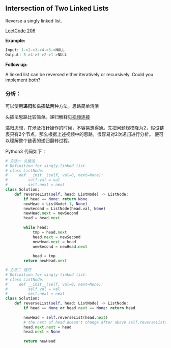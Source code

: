 ##    Intersection of Two Linked Lists

Reverse a singly linked list.

[LeetCode 206](https://leetcode.com/problems/reverse-linked-list/)

**Example:**

```python
Input: 1->2->3->4->5->NULL
Output: 5->4->3->2->1->NULL
```

**Follow up:**

A linked list can be reversed either iteratively or recursively. Could you implement both?

### **分析：**

可以使用**递归**和**头插法**两种方法。思路简单清晰

头插法思路比较简单。递归解释见[视频连接](https://www.youtube.com/watch?v=d7B9NvLmN4k)

递归思想，在涉及指针操作的时候，不容易想得通。先把问题规模降为2，假设链表只有2个节点，那么根据上述视频中的思路，很容易对2次递归进行分析。 便可以理解整个链表的递归翻转过程。

Python3 代码如下：

```python
# 方法一 头插法
# Definition for singly-linked list.
# class ListNode:
#     def __init__(self, val=0, next=None):
#         self.val = val
#         self.next = next
class Solution:
    def reverseList(self, head: ListNode) -> ListNode:
        if head == None: return None
        newHead = ListNode(-1, None)
        newSecond = ListNode(head.val, None)
        newHead.next = newSecond
        head = head.next
        
        while head:
            tmp = head.next
            head.next = newSecond
            newHead.next = head
            newSecond = newHead.next
            
            head = tmp
        return newHead.next

# 方法二 递归
# Definition for singly-linked list.
# class ListNode:
#     def __init__(self, val=0, next=None):
#         self.val = val
#         self.next = next
class Solution:
    def reverseList(self, head: ListNode) -> ListNode:
        if head == None or head.next == None: return head
        
        newHead = self.reverseList(head.next)
        # the next of head doesn't change after above self.reverseList()
        head.next.next = head
        head.next = None
        
        return newHead
```

